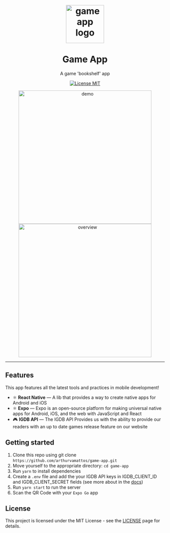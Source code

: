 <h1 align="center">
<br>
  <img src="https://user-images.githubusercontent.com/23246257/120867607-4203a700-c560-11eb-8004-7f5a6ab051ab.png" alt="game app logo" width="120">
<br>
<br>
Game App
</h1>

<p align="center">A game 'bookshelf' app</p>

<p align="center">
  <a href="https://opensource.org/licenses/MIT">
    <img src="https://img.shields.io/badge/License-MIT-blue.svg" alt="License MIT">
  </a>
</p>

<div align="center">
  <img src="https://user-images.githubusercontent.com/23246259/121682922-aeb00180-ca8a-11eb-9531-934ce4b3264a.gif" alt="demo" height="420">
  <img src="https://user-images.githubusercontent.com/23246257/120868476-27323200-c562-11eb-96e5-92b2811a7a70.png" alt="overview" height="420">
</div>

<hr />

## Features
This app features all the latest tools and practices in mobile development!

- ⚛️ **React Native** — A lib that provides a way to create native apps for Android and iOS
- ⚛️ **Expo** — Expo is an open-source platform for making universal native apps for Android, iOS, and the web with JavaScript and React
- 🎮 **IGDB API** — The IGDB API Provides us with the ability to provide our readers with an up to date games release feature on our website

## Getting started

1. Clone this repo using git clone `https://github.com/arthurvamattos/game-app.git`
2. Move yourself to the appropriate directory: `cd game-app`
3. Run `yarn` to install dependencies
4. Create a `.env` file and add the your IGDB API keys in IGDB_CLIENT_ID and IGDB_CLIENT_SECRET fields (see more about in the [docs](https://api-docs.igdb.com/#about))   
5. Run `yarn start` to run the server
6. Scan the QR Code with your `Expo Go` app

## License

This project is licensed under the MIT License - see the [LICENSE](https://opensource.org/licenses/MIT) page for details.

